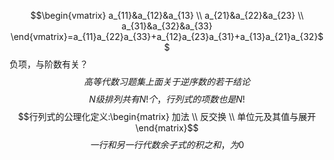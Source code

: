 $$\begin{vmatrix}
a_{11}&a_{12}&a_{13} \\
a_{21}&a_{22}&a_{23} \\
a_{31}&a_{32}&a_{33}
\end{vmatrix}=a_{11}a_{22}a_{33}+a_{12}a_{23}a_{31}+a_{13}a_{21}a_{32}$$
负项，与阶数有关？
$$高等代数习题集上面关于逆序数的若干结论$$
$$N级排列共有N!个，行列式的项数也是N!$$
$$行列式的公理化定义:\begin{matrix}
加法 \\
反交换 \\
单位元及其值与展开
\end{matrix}$$
$$一行和另一行代数余子式的积之和，为0$$